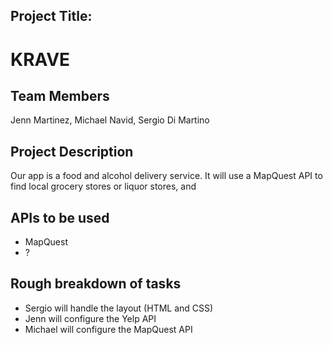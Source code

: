 ## Project Title:

KRAVE
=====

## Team Members
Jenn Martinez, Michael Navid, Sergio Di Martino

## Project Description
Our app is a food and alcohol delivery service. It will use a MapQuest API to find local grocery stores or liquor stores, and 

## APIs to be used
+ MapQuest
+ ?

## Rough breakdown of tasks
+ Sergio will handle the layout (HTML and CSS)
+ Jenn will configure the Yelp API
+ Michael will configure the MapQuest API
